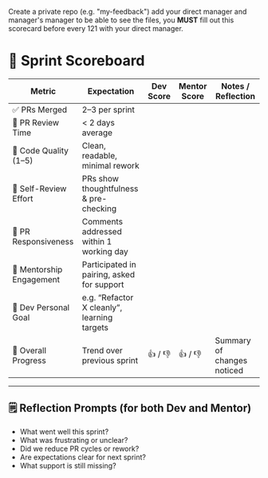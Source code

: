 Create a private repo (e.g. "my-feedback") add your direct manager and manager's manager to be able to see the files, you **MUST** fill out this scorecard before every 121 with your direct manager.
# 🧾 Sprint Scoreboard

| Metric                     | Expectation                                 | Dev Score | Mentor Score | Notes / Reflection           |
|---------------------------|---------------------------------------------|-----------|---------------|-------------------------------|
| ✅ PRs Merged              | 2–3 per sprint                              |           |               |                               |
| 🔁 PR Review Time          | < 2 days average                            |           |               |                               |
| 🧼 Code Quality (1–5)      | Clean, readable, minimal rework             |           |               |                               |
| 🧠 Self-Review Effort      | PRs show thoughtfulness & pre-checking      |           |               |                               |
| 💬 PR Responsiveness       | Comments addressed within 1 working day     |           |               |                               |
| 🤝 Mentorship Engagement   | Participated in pairing, asked for support  |           |               |                               |
| 🎯 Dev Personal Goal       | e.g. “Refactor X cleanly”, learning targets |           |               |                               |
| 🧭 Overall Progress        | Trend over previous sprint                  | 👍 / 👎     | 👍 / 👎         | Summary of changes noticed    |

---

## 🗒️ Reflection Prompts (for both Dev and Mentor)

- What went well this sprint?
- What was frustrating or unclear?
- Did we reduce PR cycles or rework?
- Are expectations clear for next sprint?
- What support is still missing?

